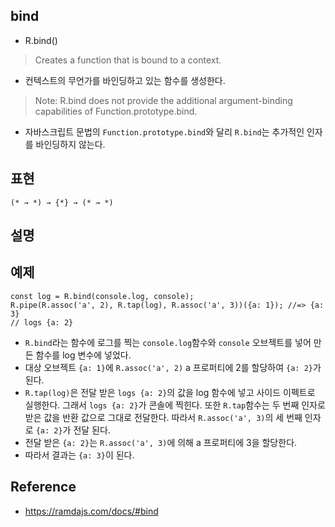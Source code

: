 ## bind
- R.bind()
> Creates a function that is bound to a context. 
- 컨텍스트의 무언가를 바인딩하고 있는 함수를 생성한다.
> Note: R.bind does not provide the additional argument-binding capabilities of Function.prototype.bind.
- 자바스크립트 문법의 `Function.prototype.bind`와 달리 `R.bind`는 추가적인 인자를 바인딩하지 않는다.

## 표현
```
(* → *) → {*} → (* → *)
```

## 설명

## 예제
```
const log = R.bind(console.log, console);
R.pipe(R.assoc('a', 2), R.tap(log), R.assoc('a', 3))({a: 1}); //=> {a: 3}
// logs {a: 2}
```
- `R.bind`라는 함수에 로그를 찍는 `console.log`함수와 `console` 오브젝트를 넣어 만든 함수를 log 변수에 넣었다.
- 대상 오브젝트 `{a: 1}`에 `R.assoc('a', 2)` a 프로퍼티에 2를 할당하여 `{a: 2}`가 된다.
- `R.tap(log)`은 전달 받은 `logs {a: 2}`의 값을 log 함수에 넣고 사이드 이펙트로 실행한다. 그래서 `logs {a: 2}`가 콘솔에 찍힌다. 또한 `R.tap`함수는 두 번째 인자로 받은 값을 반환 값으로 그대로 전달한다. 따라서 `R.assoc('a', 3)`의 세 번째 인자로 `{a: 2}`가 전달 된다.
- 전달 받은 `{a: 2}`는 `R.assoc('a', 3)`에 의해 a 프로퍼티에 3을 할당한다.
- 따라서 결과는 `{a: 3}`이 된다.

## Reference
- https://ramdajs.com/docs/#bind
